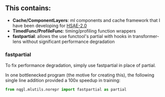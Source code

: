 ## This contains:
- **Cache/ComponentLayers**: ml components and cache framework that I have been developing for [HSAE-2.0](https://github.com/nqgl/HSAE-2.0)
- **TimedFunc/ProfileFunc**: timing/profiling function wrappers
- **fastpartial**: allows the use functool's partial with hooks in transformer-lens without significant performance degradation

### fastpartial
To fix performance degradation, simply use fastpartial in place of partial. 

In one bottlenecked program (the motive for creating this), the following single line addition provided a 100x speedup in training:

```python
from nqgl.mlutils.norepr import fastpartial as partial
```
